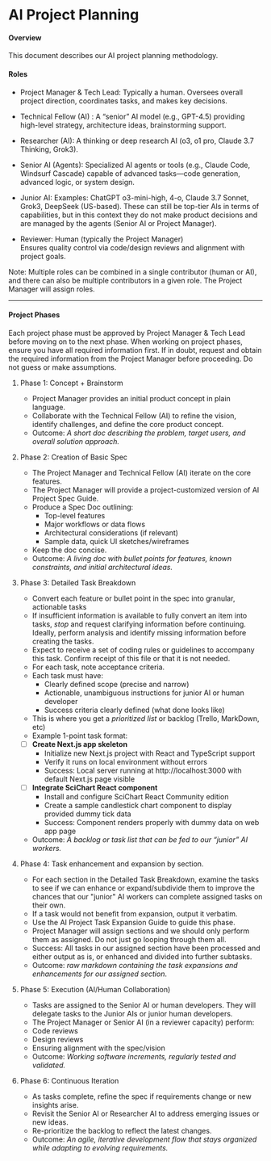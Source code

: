 # AI Project Planning

#### Overview
This document describes our AI project planning methodology.  

#### Roles
- Project Manager & Tech Lead: Typically a human. Oversees overall project direction, coordinates tasks, and makes key decisions.
  
- Technical Fellow (AI) : A “senior” AI model (e.g., GPT-4.5) providing high-level strategy, architecture ideas, brainstorming support.
  
- Researcher (AI): A thinking or deep research AI (o3, o1 pro, Claude 3.7 Thinking, Grok3).
  
- Senior AI (Agents): Specialized AI agents or tools (e.g., Claude Code, Windsurf Cascade) capable of advanced tasks—code generation, advanced logic, or system design.

- Junior AI: Examples: ChatGPT o3-mini-high, 4-o, Claude 3.7 Sonnet, Grok3, DeepSeek (US-based). These can still be top-tier AIs in terms of capabilities, but in this context they do not make product decisions and are managed by the agents (Senior AI or Project Manager).

- Reviewer: Human (typically the Project Manager)  
  Ensures quality control via code/design reviews and alignment with project goals.


Note: Multiple roles can be combined in a single contributor (human or AI), and there can also be multiple contributors in a given role. The Project Manager will assign roles.
***

#### Project Phases
Each project phase must be approved by Project Manager & Tech Lead before moving on to the next phase.  When working on project phases, ensure you have all required information first.  If in doubt, request and obtain the required information from the Project Manager before proceeding.  Do not guess or make assumptions.  

1. Phase 1: Concept + Brainstorm  
   - Project Manager provides an initial product concept in plain language.
   - Collaborate with the Technical Fellow (AI) to refine the vision, identify challenges, and define the core product concept.
   - Outcome: *A short doc describing the problem, target users, and overall solution approach.*

2. Phase 2: Creation of Basic Spec  
   - The Project Manager and Technical Fellow (AI) iterate on the core features.
   - The Project Manager will provide a project-customized version of AI Project Spec Guide.
   - Produce a Spec Doc outlining:
     - Top-level features
     - Major workflows or data flows
     - Architectural considerations (if relevant)
     - Sample data, quick UI sketches/wireframes
   - Keep the doc concise.
   - Outcome: *A living doc with bullet points for features, known constraints, and initial architectural ideas.*

3. Phase 3: Detailed Task Breakdown  
	- Convert each feature or bullet point in the spec into granular, actionable tasks
	- If insufficient information is available to fully convert an item into tasks, *stop* and request clarifying information before continuing.  Ideally, perform analysis and identify missing information before creating the tasks.
	- Expect to receive a set of coding rules or guidelines to accompany this task.  Confirm receipt of this file or that it is not needed. 
	- For each task, note acceptance criteria.
	* Each task must have:
		* Clearly defined scope (precise and narrow)
		* Actionable, unambiguous instructions for junior AI or human developer
		* Success criteria clearly defined (what done looks like)
	- This is where you get a _prioritized list_ or backlog (Trello, MarkDown, etc)
	
	* Example 1-point task format:
	- [ ] **Create Next.js app skeleton**
		- Initialize new Next.js project with React and TypeScript support
		- Verify it runs on local environment without errors
		- Success: Local server running at http://localhost:3000 with default Next.js page visible
	- [ ] **Integrate SciChart React component**
		- Install and configure SciChart React Community edition
		- Create a sample candlestick chart component to display provided dummy tick data
		- Success: Component renders properly with dummy data on web app page
	- Outcome: *A backlog or task list that can be fed to our “junior” AI workers.*

4. Phase 4: Task enhancement and expansion by section.
	* For each section in the Detailed Task Breakdown, examine the tasks to see if we can enhance or expand/subdivide them to improve the chances that our "junior" AI workers can complete assigned tasks on their own.
	* If a task would not benefit from expansion, output it verbatim.
	* Use the AI Project Task Expansion Guide to guide this phase.
	* Project Manager will assign sections and we should only perform them as assigned.  Do not just go looping through them all.
	* Success: All tasks in our assigned section have been processed and either output as is, or enhanced and divided into further subtasks.
	* Outcome: *raw markdown containing the task expansions and enhancements for our assigned section*.
   
5. Phase 5: Execution (AI/Human Collaboration)  
	- Tasks are assigned to the Senior AI or human developers. They will delegate tasks to the Junior AIs or junior human developers.
	- The Project Manager or Senior AI (in a reviewer capacity) perform:
	 - Code reviews
	 - Design reviews
	 - Ensuring alignment with the spec/vision
	- Outcome: *Working software increments, regularly tested and validated.*

6. Phase 6: Continuous Iteration  
   - As tasks complete, refine the spec if requirements change or new insights arise.
   - Revisit the Senior AI or Researcher AI to address emerging issues or new ideas.
   - Re-prioritize the backlog to reflect the latest changes.
   - Outcome: *An agile, iterative development flow that stays organized while adapting to evolving requirements.*


